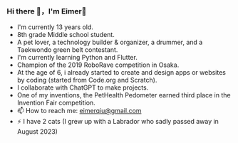 ### Hi there 👋，I'm Eimer🫶

- I'm currently 13 years old.
- 8th grade Middle school student.
- A pet lover, a technology builder & organizer, a drummer, and a Taekwondo green belt contestant.
- I'm currently learning Python and Flutter.
- Champion of the 2019 RoboRave competition in Osaka.
- At the age of 6, i already started to create and design apps or websites by coding (started from Code.org and Scratch).
- I collaborate with ChatGPT to make projects.
- One of my inventions, the PetHealth Pedometer earned third place in the Invention Fair competition.
- 📫 How to reach me: eimerqiu@gmail.com
- ⚡ I have 2 cats (I grew up with a Labrador who sadly passed away in August 2023)

